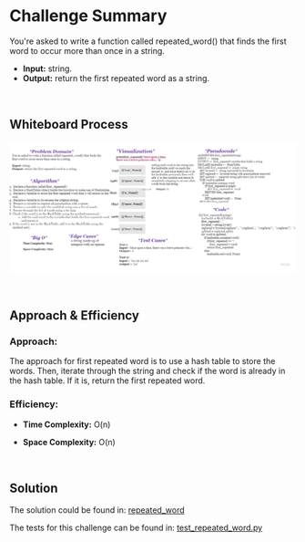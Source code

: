 # **Challenge Summary**
You're asked to write a function called repeated_word() that finds the first word to occur more than once in a string.

- **Input:** string.
- **Output:** return the first repeated word as a string.

<br>

## **Whiteboard Process**
![first_repeated_word](assets/first-repeated.jpg)

<br>

## **Approach & Efficiency**

### **Approach:**

The approach for first repeated word is to use a hash table to store the words. Then, iterate through the string and check if the word is already in the hash table. If it is, return the first repeated word.

### **Efficiency:**

- **Time Complexity:** O(n)

- **Space Complexity:** O(n)


<br>


## **Solution**


The solution could be found in: [repeated_word](repeated_word/repeated_word.py)

The tests for this challenge can be found in: [test_repeated_word.py](tests/test_repeated_word.py)
